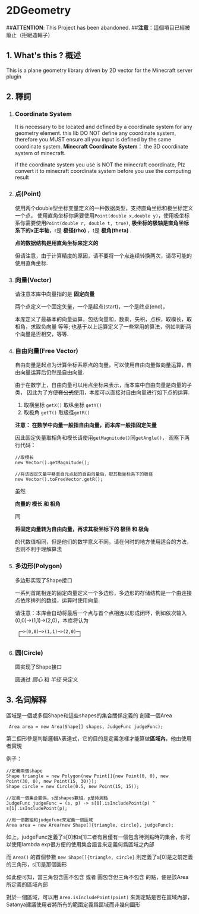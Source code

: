 # 2DGeometry

##**ATTENTION**: This Project has been abandoned.
##**注意**：這個項目已經被廢止（拒絕造輪子）

## 1. What's this ? 概述
 This is a plane geometry library driven by 2D vector for the Minecraft server plugin

## 2. 釋詞
1. ### Coordinate System

    It is necessary to be located and defined by a coordinate system for any geometry element. this lib DO NOT define any coordinate system, therefore you MUST ensure all you input is defined by the same coordinate system. 
    **Minecraft Coordinate System**： the 3D coordinate system of minecraft.
    
    if the coordinate system you use is NOT the minecraft coordinate, Plz convert it to minecraft coordinate system before you use the computing result
2. ### 点(Point)

    使用两个double型坐标变量定义的一种数据类型，支持直角坐标和极坐标定义一个点，
    使用直角坐标你需要使用`Point(double x,double y)`，使用极坐标系你需要使用`Point(double r, double t, true)`, **极坐标的极轴是直角坐标系下的x正半轴**，r是 **极径(rho)** ，t是 **极角(theta)** .

    **点的数据结构是用直角坐标来定义的**
    
    但请注意，由于计算精度的原因，请不要将一个点连续转换两次，请尽可能的使用直角坐标.

3. ### 向量(Vector)

    请注意本库中向量指的是 **固定向量**
    
    两个点定义一个固定矢量，一个是起点(start)，一个是终点(end)，
    
    本库定义了最基本的向量运算，包括向量和，数乘，矢积，点积，取模长，取相角，求取负向量 等等; 也基于以上运算定义了一些常用的算法，例如判断两个向量是否相交，等等.
    
4. ### 自由向量(Free Vector)

    自由向量是起点为计算坐标系原点的向量，可以使用自由向量做向量运算，自由向量运算后仍然是自由向量.
    
    由于在数学上，自由向量可以用点坐标来表示，而本库中自由向量是向量的子类，
    因此为了方便~~套公式~~使用，本库可以直接对自由向量进行如下点的运算.
    1. 取横坐标 `getX()` 取纵坐标 `getY()`
    2. 取极角 `getT()` 取极径`getR()`
  
    **注意： 在数学中向量一般指自由向量，而本库一般指固定矢量**
    
    因此固定矢量取相角和模长请使用`getMagnitude()`同`getAngle()`，
    观察下两行代码：
    ```
   //取模长
    new Vector().getMagnitude(); 
   
   //将该固定矢量平移至自元点起的自由向量后，取其极坐标系下的极径
    new Vector().toFreeVector.getR(); 
    ```
   
   虽然 
   
   **向量的 模长 和 相角** 

   同 
   
   **将固定向量转为自由向量，再求其极坐标下的 极径 和 极角** 
   
   的代数值相同，但是他们的数学意义不同，请在何时的地方使用适合的方法，否则不利于理解算法

5. ### 多边形(Polygon)

    多边形实现了Shape接口
    
    一系列首尾相连的固定向量定义一个多边形，多边形的存储结构是一个由连接点依序排列的数组，运算时使用向量.
    
    请注意：本库会自动将最后一个点与首个点相连以形成闭环，例如依次输入(0,0)->(1,1)->(2,0)，本库将认为
        
        ┌─>(0,0)─>(1,1)─>(2,0)─┐
        └──────────────────────┘
        
6. ### 圆(Circle)

    圆实现了Shape接口
     
    圆通过 _圆心_ 和 _半径_ 来定义
     
## 3. 名词解释

區域是一個或多個Shape和這些shapes的集合關係定義的
創建一個Area
    
     Area area = new Area(Shape[] shapes, JudgeFunc judgeFunc);

第二個形參是判斷邏輯λ表達式，它的目的是定義怎樣才能算做**區域內**，他由使用者實現
    
例子：

    //定義兩個shape
    Shape triangle = new Polygon(new Point[]{new Point(0, 0), new Point(30, 0), new Point(15, 30)});
    Shape circle = new Circle(0.5, new Point(15, 15));

    //定義一個集合關係，s是shapes數組，p是待測點
    JudgeFunc judgeFunc = (s, p) -> s[0].isIncludePoint(p) ^ s[1].isIncludePoint(p);

    //用一個數組和judgefunc來定義一個區域
    Area area = new Area(new Shape[]{triangle, circle}, judgeFunc);
    
如上，judgeFunc定義了s[0]和s[1]二者有且僅有一個包含待測點時的集合，你可以使用lambda exp很方便的使用集合語言來定義何爲區域之內部
    
而 `Area()` 的首個參數 `new Shape[]{triangle, circle}` 則定義了s[0]是之前定義的三角形，s[1]是那個圓形
    
如此便可知，當三角包含圓不包含 或者 圓包含但三角不包含 的點，便是該Area所定義的區域內部

對於一個區域，可以用 `Area.isIncludePoint(point)` 來測定點是否在區域內部，Satanya建議使用者將所有的範圍定義爲區域而非幾何圖形
     
